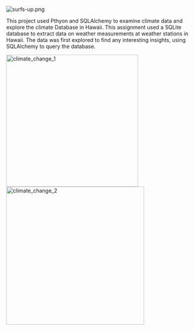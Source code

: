 

![surfs-up.png](Images/surfs-up.png)

This project used Pthyon and SQLAlchemy to examine climate data and explore the climate Database in Hawaii. 
This assignment used a SQLite database to extract data on weather measurements at weather stations in Hawaii. The data was first explored to find any interesting insights, using SQLAlchemy to query the database.


<img width="352" alt="climate_change_1" src="https://user-images.githubusercontent.com/46588030/137401655-8a826e27-0791-41e7-a16d-0fb26325b101.png">


<img width="368" alt="climate_change_2" src="https://user-images.githubusercontent.com/46588030/137401697-797d7a19-3d70-4342-a229-7b89eeb2a24d.png">


